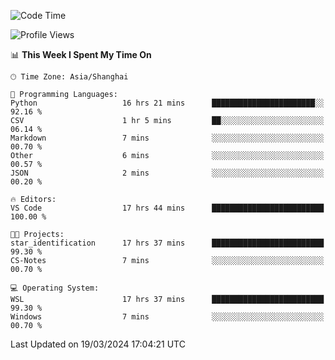<!--START_SECTION:waka-->
![Code Time](http://img.shields.io/badge/Code%20Time-1%2C553%20hrs%2037%20mins-blue)

![Profile Views](http://img.shields.io/badge/Profile%20Views-0-blue)

📊 **This Week I Spent My Time On** 

```text
🕑︎ Time Zone: Asia/Shanghai

💬 Programming Languages: 
Python                   16 hrs 21 mins      ███████████████████████░░   92.16 % 
CSV                      1 hr 5 mins         ██░░░░░░░░░░░░░░░░░░░░░░░   06.14 % 
Markdown                 7 mins              ░░░░░░░░░░░░░░░░░░░░░░░░░   00.70 % 
Other                    6 mins              ░░░░░░░░░░░░░░░░░░░░░░░░░   00.57 % 
JSON                     2 mins              ░░░░░░░░░░░░░░░░░░░░░░░░░   00.20 % 

🔥 Editors: 
VS Code                  17 hrs 44 mins      █████████████████████████   100.00 % 

🐱‍💻 Projects: 
star_identification      17 hrs 37 mins      █████████████████████████   99.30 % 
CS-Notes                 7 mins              ░░░░░░░░░░░░░░░░░░░░░░░░░   00.70 % 

💻 Operating System: 
WSL                      17 hrs 37 mins      █████████████████████████   99.30 % 
Windows                  7 mins              ░░░░░░░░░░░░░░░░░░░░░░░░░   00.70 % 
```


 Last Updated on 19/03/2024 17:04:21 UTC
<!--END_SECTION:waka-->